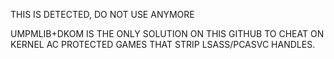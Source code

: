 THIS IS DETECTED, DO NOT USE ANYMORE

UMPMLIB+DKOM IS THE ONLY SOLUTION ON THIS GITHUB TO CHEAT ON KERNEL AC PROTECTED GAMES THAT STRIP LSASS/PCASVC HANDLES.

